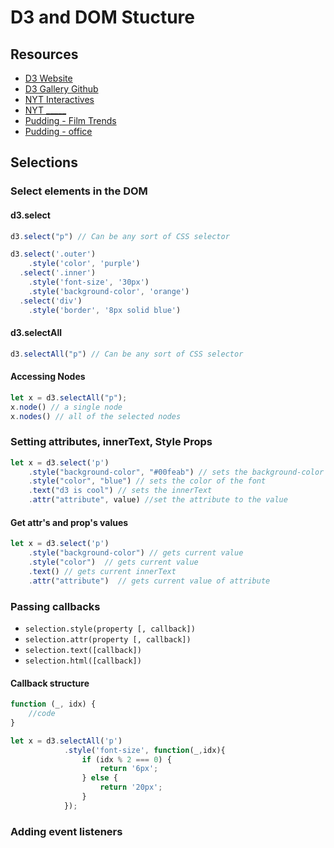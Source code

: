 # D3 and DOM Stucture

## Resources

- [D3 Website](https://d3js.org/)
- [D3 Gallery Github](https://github.com/d3/d3/wiki/Gallery)
- [NYT Interactives](https://www.nytimes.com/interactive/2016/12/28/us/year-in-interactive-graphics.html?mcubz=3)
- [NYT _____](https://www.nytimes.com/interactive/2015/05/28/upshot/you-draw-it-how-family-income-affects-childrens-college-chances.html)
- [Pudding - Film Trends](https://pudding.cool/2017/06/film-trends/)
- [Pudding - office](https://pudding.cool/2017/08/the-office/)

## Selections

### Select elements in the DOM

#### d3.select 

```js
d3.select("p") // Can be any sort of CSS selector
```

```js
d3.select('.outer')
    .style('color', 'purple')
  .select('.inner')
    .style('font-size', '30px')
    .style('background-color', 'orange')
  .select('div')
    .style('border', '8px solid blue')
```

#### d3.selectAll

```js
d3.selectAll("p") // Can be any sort of CSS selector
```

#### Accessing Nodes

```js
let x = d3.selectAll("p");
x.node() // a single node
x.nodes() // all of the selected nodes
```

### Setting attributes, innerText, Style Props

```js
let x = d3.select('p')
    .style("background-color", "#00feab") // sets the background-color
    .style("color", "blue") // sets the color of the font
    .text("d3 is cool") // sets the innerText
    .attr("attribute", value) //set the attribute to the value
```

#### Get attr's and prop's values

```js
let x = d3.select('p')
    .style("background-color") // gets current value
    .style("color")  // gets current value
    .text() // gets current innerText
    .attr("attribute")  // gets current value of attribute
```

### Passing callbacks

- `selection.style(property [, callback])`
- `selection.attr(property [, callback])`
- `selection.text([callback])`
- `selection.html([callback])`

#### Callback structure

```js
function (_, idx) {
    //code
}

let x = d3.selectAll('p')
            .style('font-size', function(_,idx){
                if (idx % 2 === 0) {
                    return '6px';
                } else {
                    return '20px';
                }
            });
```

### Adding event listeners